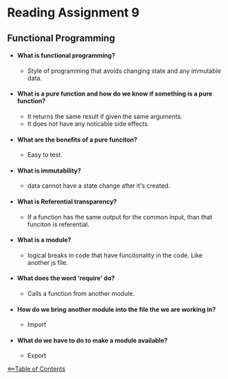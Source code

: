 # Reading Assignment 9
## Functional Programming

- #### What is functional programming?
    - Style of programming that avoids changing state and any immutable data.
- #### What is a pure function and how do we know if something is a pure function?
    - It returns the same result if given the same arguments.
    - It does not have any noticable side effects.

- #### What are the benefits of a pure funciton?
    - Easy to test.
- #### What is immutability?
    - data cannot have a state change after it's created.
- #### What is Referential transparency?
    - If a function has the same output for the common input, than that funciton is referential.
- #### What is a module?
    - logical breaks in code that have funcitonality in the code. Like another js file.
- #### What does the word 'require' do?
    - Calls a function from another module.
- #### How do we bring another module into the file the we are working in?
    - Import
- #### What do we have to do to make a module available?
    - Export

[<==Table of Contents](TOC.three.md)